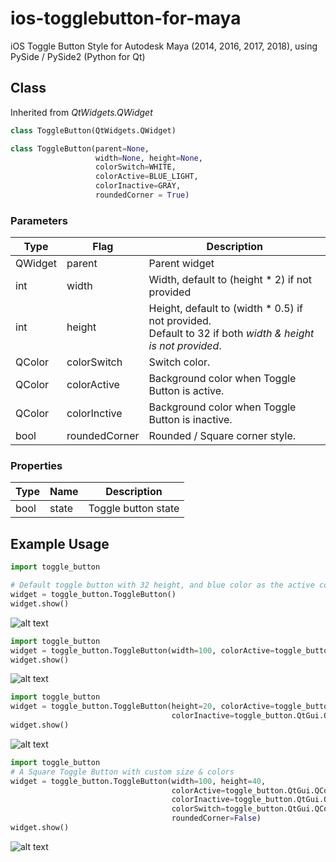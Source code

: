 # ios-togglebutton-for-maya
iOS Toggle Button Style for Autodesk Maya (2014, 2016, 2017, 2018), using PySide / PySide2 (Python for Qt)

## Class
Inherited from *QtWidgets.QWidget*
```python
class ToggleButton(QtWidgets.QWidget)

class ToggleButton(parent=None,
                   width=None, height=None,
                   colorSwitch=WHITE,
                   colorActive=BLUE_LIGHT,
                   colorInactive=GRAY,
                   roundedCorner = True)
```                 

### Parameters
Type | Flag | Description
--- | --- | ---
QWidget | parent | Parent widget
int | width | Width, default to (height * 2) if not provided
int | height | Height, default to (width * 0.5) if not provided.<br>Default to 32 if both *width & height is not provided*.
QColor | colorSwitch | Switch color.
QColor | colorActive | Background color when Toggle Button is active.
QColor | colorInctive | Background color when Toggle Button is inactive.
bool | roundedCorner | Rounded / Square corner style.

### Properties
Type | Name | Description
--- | --- | ---
bool | state | Toggle button state

## Example Usage
```python
import toggle_button

# Default toggle button with 32 height, and blue color as the active color
widget = toggle_button.ToggleButton()
widget.show()
```
![alt text](https://github.com/sartikadelly/ios-togglebutton-for-maya/blob/master/screenshots/toggle_example_01.png "Toggle Button Example 01")

```python
import toggle_button
widget = toggle_button.ToggleButton(width=100, colorActive=toggle_button.RED)
widget.show()
```
![alt text](https://github.com/sartikadelly/ios-togglebutton-for-maya/blob/master/screenshots/toggle_example_02.png "Toggle Button Example 02")

```python
import toggle_button
widget = toggle_button.ToggleButton(height=20, colorActive=toggle_button.QtGui.QColor('#8BC34A'),
                                    colorInactive=toggle_button.QtGui.QColor('#FF9800'))
widget.show()
```
![alt text](https://github.com/sartikadelly/ios-togglebutton-for-maya/blob/master/screenshots/toggle_example_03.png "Toggle Button Example 03")

```python
import toggle_button
# A Square Toggle Button with custom size & colors
widget = toggle_button.ToggleButton(width=100, height=40,
                                    colorActive=toggle_button.QtGui.QColor(149,117,205),
                                    colorInactive=toggle_button.QtGui.QColor(77,182,172),
                                    colorSwitch=toggle_button.QtGui.QColor(240,244,195),
                                    roundedCorner=False)
widget.show()
```
![alt text](https://github.com/sartikadelly/ios-togglebutton-for-maya/blob/master/screenshots/toggle_example_04.png "Toggle Button Example 04")

